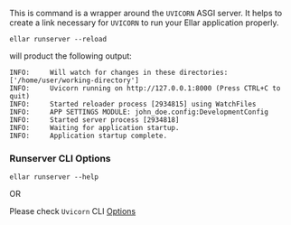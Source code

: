 
This is command is a wrapper around the `UVICORN` ASGI server. It helps to create a link necessary for `UVICORN` to run your Ellar application properly.

```shell
ellar runserver --reload
```
will product the following output:
```shell
INFO:     Will watch for changes in these directories: ['/home/user/working-directory']
INFO:     Uvicorn running on http://127.0.0.1:8000 (Press CTRL+C to quit)
INFO:     Started reloader process [2934815] using WatchFiles
INFO:     APP SETTINGS MODULE: john_doe.config:DevelopmentConfig
INFO:     Started server process [2934818]
INFO:     Waiting for application startup.
INFO:     Application startup complete.
```

### Runserver CLI Options
```shell
ellar runserver --help
```
OR

Please check `Uvicorn` CLI [Options](https://uvicorn.org/#command-line-options)
